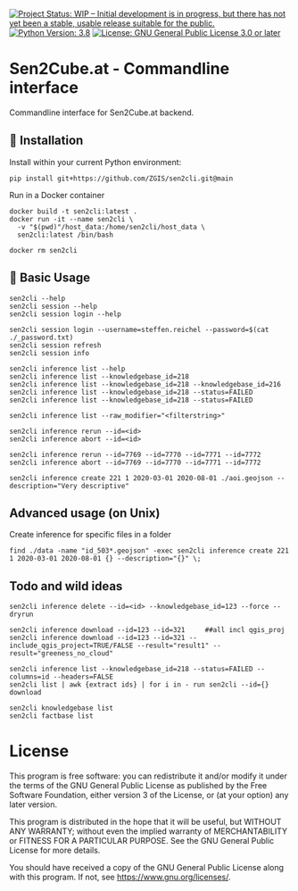 [![Project Status: WIP – Initial development is in progress, but there has not yet been a stable, usable release suitable for the public.](https://www.repostatus.org/badges/latest/wip.svg)](https://www.repostatus.org/#wip)
[![Python Version: 3.8](https://img.shields.io/badge/Python-3.8-blue.svg)](https://www.github.com/ZGIS/sen2cli)
[![License: GNU General Public License 3.0 or later](https://img.shields.io/badge/License-GPLv3+-blue.svg)](https://www.gnu.org/licenses/gpl-3.0)

# Sen2Cube.at - Commandline interface

Commandline interface for Sen2Cube.at backend.

## 🔧 Installation
Install within your current Python environment:
```
pip install git+https://github.com/ZGIS/sen2cli.git@main
```

Run in a Docker container
```
docker build -t sen2cli:latest .
docker run -it --name sen2cli \
  -v "$(pwd)"/host_data:/home/sen2cli/host_data \
  sen2cli:latest /bin/bash
  
docker rm sen2cli
```

## 🔰 Basic Usage
```
sen2cli --help
sen2cli session --help
sen2cli session login --help

sen2cli session login --username=steffen.reichel --password=$(cat ./_password.txt)
sen2cli session refresh
sen2cli session info

sen2cli inference list --help
sen2cli inference list --knowledgebase_id=218
sen2cli inference list --knowledgebase_id=218 --knowledgebase_id=216 
sen2cli inference list --knowledgebase_id=218 --status=FAILED
sen2cli inference list --knowledgebase_id=218 --status=FAILED

sen2cli inference list --raw_modifier="<filterstring>"

sen2cli inference rerun --id=<id>
sen2cli inference abort --id=<id>

sen2cli inference rerun --id=7769 --id=7770 --id=7771 --id=7772
sen2cli inference abort --id=7769 --id=7770 --id=7771 --id=7772

sen2cli inference create 221 1 2020-03-01 2020-08-01 ./aoi.geojson --description="Very descriptive"
```

## Advanced usage (on Unix)

Create inference for specific files in a folder
```
find ./data -name "id_503*.geojson" -exec sen2cli inference create 221 1 2020-03-01 2020-08-01 {} --description="{}" \;
```

## Todo and wild ideas
```
sen2cli inference delete --id=<id> --knowledgebase_id=123 --force --dryrun

sen2cli inference download --id=123 --id=321     ##all incl qgis_proj
sen2cli inference download --id=123 --id=321 --include_qgis_project=TRUE/FALSE --result="result1" --result="greeness_no_cloud"

sen2cli inference list --knowledgebase_id=218 --status=FAILED --columns=id --headers=FALSE
sen2cli list | awk {extract ids} | for i in - run sen2cli --id={} download

sen2cli knowledgebase list
sen2cli factbase list
```

#  License
This program is free software: you can redistribute it and/or modify
it under the terms of the GNU General Public License as published by
the Free Software Foundation, either version 3 of the License, or
(at your option) any later version.

This program is distributed in the hope that it will be useful,
but WITHOUT ANY WARRANTY; without even the implied warranty of
MERCHANTABILITY or FITNESS FOR A PARTICULAR PURPOSE.  See the
GNU General Public License for more details.

You should have received a copy of the GNU General Public License
along with this program.  If not, see <https://www.gnu.org/licenses/>.
